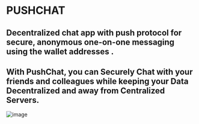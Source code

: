 # PUSHCHAT
## Decentralized chat app with push protocol for secure, anonymous one-on-one messaging using the wallet addresses .
## With PushChat, you can Securely Chat with your friends and colleagues while keeping your Data Decentralized and away from Centralized Servers.

![image](https://github.com/yashj09/Chat-Dapp/assets/118172073/6323aef7-0d74-45df-9baa-793e88698fcc)
